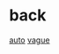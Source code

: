# back
[auto](https://mega.nz/folder/7IASwYYQ#o_uDiZ4v6Z17GyG_LT2GHQ)
[vague](https://mega.nz/folder/uYJEhDqB#SqehG4RDmf_P4BspX_-DIA)
